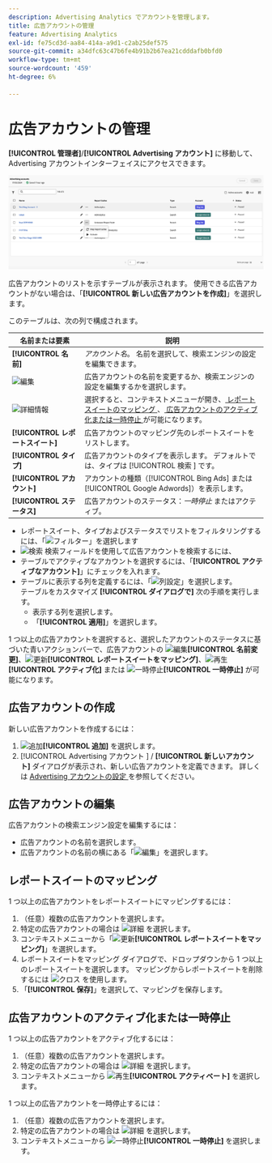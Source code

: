 ```yaml
---
description: Advertising Analytics でアカウントを管理します。
title: 広告アカウントの管理
feature: Advertising Analytics
exl-id: fe75cd3d-aa84-414a-a9d1-c2ab25def575
source-git-commit: a34dfc63c47b6fe4b91b2b67ea21cdddafb0bfd0
workflow-type: tm+mt
source-wordcount: '459'
ht-degree: 6%

---
```


# 広告アカウントの管理

**[!UICONTROL 管理者]**/**[!UICONTROL Advertising アカウント]** に移動して、Advertising アカウントインターフェイスにアクセスできます。

![Advertising アカウント ](assets/manage-ad-accounts.png)

広告アカウントのリストを示すテーブルが表示されます。 使用できる広告アカウントがない場合は、「**[!UICONTROL 新しい広告アカウントを作成]**」を選択します。

このテーブルは、次の列で構成されます。

| 名前または要素 | 説明 |
|---|---|
| **[!UICONTROL 名前]** | *アカウント名*。 名前を選択して、検索エンジンの設定を編集できます。 |
| ![編集](https://spectrum.adobe.com/static/icons/workflow_18/Smock_Edit_18_N.svg) | 広告アカウントの名前を変更するか、検索エンジンの設定を編集するかを選択します。 |
| ![詳細情報](https://spectrum.adobe.com/static/icons/workflow_18/Smock_More_18_N.svg) | 選択すると、コンテキストメニューが開き、[ レポートスイートのマッピング ](#map-reporting-suites)、[ 広告アカウントのアクティブ化または一時停止 ](#activate-or-pause-advertising-accounts) が可能になります。 |
| **[!UICONTROL レポートスイート]** | 広告アカウントのマッピング先のレポートスイートをリストします。 |
| **[!UICONTROL タイプ]** | 広告アカウントのタイプを表示します。 デフォルトでは、タイプは [!UICONTROL  検索 ] です。 |
| **[!UICONTROL アカウント]** | アカウントの種類（[!UICONTROL Bing Ads] または [!UICONTROL Google Adwords]）を表示します。 |
| **[!UICONTROL ステータス]** | 広告アカウントのステータス：*一時停止* またはアクティブ。 |


- レポートスイート、タイプおよびステータスでリストをフィルタリングするには、「![ フィルター ](https://spectrum.adobe.com/static/icons/workflow_18/Smock_Filter_18_N.svg)」を選択します
- ![ 検索 ](https://spectrum.adobe.com/static/icons/workflow_18/Smock_Search_18_N.svg) 検索フィールドを使用して広告アカウントを検索するには、
- テーブルでアクティブなアカウントを選択するには、「**[!UICONTROL アクティブなアカウント]**」にチェックを入れます。
- テーブルに表示する列を定義するには、「![ 列設定 ](https://spectrum.adobe.com/static/icons/workflow_18/Smock_ColumnSettings_18_N.svg)」を選択します。 <br/> テーブルをカスタマイズ **[!UICONTROL ダイアログで]** 次の手順を実行します。
   - 表示する列を選択します。
   - 「**[!UICONTROL 適用]**」を選択します。

1 つ以上の広告アカウントを選択すると、選択したアカウントのステータスに基づいた青いアクションバーで、広告アカウントの ![ 編集 ](https://spectrum.adobe.com/static/icons/workflow_18/Smock_Edit_18_N.svg)**[!UICONTROL 名前変更]**、![ 更新 ](https://spectrum.adobe.com/static/icons/workflow_18/Smock_Refresh_18_N.svg)**[!UICONTROL レポートスイートをマッピング]**、![ 再生 ](https://spectrum.adobe.com/static/icons/workflow_18/Smock_Play_18_N.svg)**[!UICONTROL アクティブ化]** または ![ 一時停止 ](https://spectrum.adobe.com/static/icons/workflow_18/Smock_Pause_18_N.svg)**[!UICONTROL 一時停止]** が可能になります。

## 広告アカウントの作成

新しい広告アカウントを作成するには：

1. ![ 追加 ](https://spectrum.adobe.com/static/icons/workflow_18/Smock_AddCircle_18_N.svg)**[!UICONTROL 追加]** を選択します。
1. [!UICONTROL Advertising アカウント ] / **[!UICONTROL 新しいアカウント]** ダイアログが表示され、新しい広告アカウントを定義できます。 詳しくは [Advertising アカウントの設定 ](aa-create-ad-account.md) を参照してください。


## 広告アカウントの編集

広告アカウントの検索エンジン設定を編集するには：

- 広告アカウントの名前を選択します。
- 広告アカウントの名前の横にある「![ 編集 ](https://spectrum.adobe.com/static/icons/workflow_18/Smock_Edit_18_N.svg)」を選択します。

## レポートスイートのマッピング

1 つ以上の広告アカウントをレポートスイートにマッピングするには：

1. （任意）複数の広告アカウントを選択します。
1. 特定の広告アカウントの場合は ![ 詳細 ](https://spectrum.adobe.com/static/icons/workflow_18/Smock_More_18_N.svg) を選択します。
1. コンテキストメニューから「![ 更新 ](https://spectrum.adobe.com/static/icons/workflow_18/Smock_Refresh_18_N.svg)**[!UICONTROL レポートスイートをマッピング]**」を選択します。
1. レポートスイートをマッピング ダイアログで、ドロップダウンから 1 つ以上のレポートスイートを選択します。 マッピングからレポートスイートを削除するには ![ クロス ](https://spectrum.adobe.com/static/icons/ui_18/CrossSize400.svg) を使用します。
1. 「**[!UICONTROL 保存]**」を選択して、マッピングを保存します。


## 広告アカウントのアクティブ化または一時停止

1 つ以上の広告アカウントをアクティブ化するには：

1. （任意）複数の広告アカウントを選択します。
1. 特定の広告アカウントの場合は ![ 詳細 ](https://spectrum.adobe.com/static/icons/workflow_18/Smock_More_18_N.svg) を選択します。
1. コンテキストメニューから ![ 再生 ](https://spectrum.adobe.com/static/icons/workflow_18/Smock_Play_18_N.svg)**[!UICONTROL アクティベート]** を選択します。

1 つ以上の広告アカウントを一時停止するには：

1. （任意）複数の広告アカウントを選択します。
1. 特定の広告アカウントの場合は ![ 詳細 ](https://spectrum.adobe.com/static/icons/workflow_18/Smock_More_18_N.svg) を選択します。
1. コンテキストメニューから ![ 一時停止 ](https://spectrum.adobe.com/static/icons/workflow_18/Smock_Pause_18_N.svg)**[!UICONTROL 一時停止]** を選択します。

